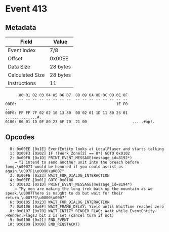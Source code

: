 # Event 413

## Metadata

| Field           | Value    |
|-----------------|----------|
| Event Index     | 7/8      |
| Offset          | 0x00EE   |
| Data Size       | 28 bytes |
| Calculated Size | 28 bytes |
| Instructions    | 11       |

```
      00 01 02 03 04 05 06 07  08 09 0A 0B 0C 0D 0E 0F
      -- -- -- -- -- -- -- --  -- -- -- -- -- -- -- --
00E0:                                            1E F0                ..
00F0: FF FF 7F 02 02 10 13 80  00 02 01 1D 11 80 23 01  ..............#.
0100: 06 01 1D 0F 80 23 6F 70  21 00                    .....#op!.      
```

## Opcodes

```
  0: 0x00EE [0x1E] EventEntity looks at LocalPlayer and starts talking
  1: 0x00F3 [0x02] IF !(Work_Zone[2] == 0*) GOTO 0x0102
  2: 0x00FB [0x1D] PRINT_EVENT_MESSAGE(message_id=8192*)
    → "I intend to send another unit into the breach before long.\u0007I would be honored if you could assist us again.\u007F1\u0000\u0007"
  3: 0x00FE [0x23] WAIT_FOR_DIALOG_INTERACTION
  4: 0x00FF [0x01] GOTO 0x0106
  5: 0x0102 [0x1D] PRINT_EVENT_MESSAGE(message_id=8194*)
    → "My men are making the long trek back up the mountain as we speak.\u0007There is naught to do but wait for their return.\u007F1\u0000\u0007"
  6: 0x0105 [0x23] WAIT_FOR_DIALOG_INTERACTION
  7: 0x0106 [0x6F] WAIT_FRAME_DELAY: Yield until WaitTime reaches zero
  8: 0x0107 [0x70] WAIT_ENTITY_RENDER_FLAG: Wait while EventEntity->Render.Flags3 bit 2 is set (cancel turn if not)
  9: 0x0108 [0x21] END_EVENT
 10: 0x0109 [0x00] END_REQSTACK()
```
